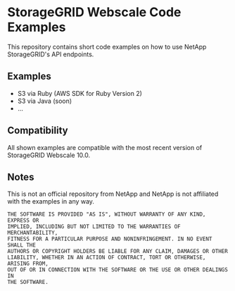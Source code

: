 # StorageGRID Webscale Code Examples

This repository contains short code examples on how to use NetApp StorageGRID's API endpoints.

## Examples
* S3 via Ruby (AWS SDK for Ruby Version 2)
* S3 via Java (soon)
* ...

## Compatibility
All shown examples are compatible with the most recent version of StorageGRID Webscale 10.0.

## Notes
This is not an official repository from NetApp and NetApp is not affiliated with the examples in any way.

```
THE SOFTWARE IS PROVIDED "AS IS", WITHOUT WARRANTY OF ANY KIND, EXPRESS OR
IMPLIED, INCLUDING BUT NOT LIMITED TO THE WARRANTIES OF MERCHANTABILITY,
FITNESS FOR A PARTICULAR PURPOSE AND NONINFRINGEMENT. IN NO EVENT SHALL THE
AUTHORS OR COPYRIGHT HOLDERS BE LIABLE FOR ANY CLAIM, DAMAGES OR OTHER
LIABILITY, WHETHER IN AN ACTION OF CONTRACT, TORT OR OTHERWISE, ARISING FROM,
OUT OF OR IN CONNECTION WITH THE SOFTWARE OR THE USE OR OTHER DEALINGS IN
THE SOFTWARE.
```
